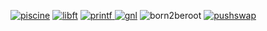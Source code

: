 [![piscine](https://github.com/user-attachments/assets/c3d8e9e0-ca23-4991-a382-dd76cec49d19)](https://github.com/Mimine2004/Piscine42) [![libft](https://github.com/user-attachments/assets/09fbd2b2-91f1-4962-b507-89e5b49c1359)](https://github.com/Mimine2004/Libft) [![printf](https://github.com/user-attachments/assets/18cd9993-a81f-489d-a7c7-fef8604d1e06)  ](https://github.com/Mimine2004/ft_printf) [![gnl](https://github.com/user-attachments/assets/cc4dc12a-6837-4f03-bd15-ee46a9a63b2a)](https://github.com/Mimine2004/get_next_line) ![born2beroot](https://github.com/user-attachments/assets/c7d008bd-1ef2-4f7a-8cc0-b1d38e841af6) [![pushswap](https://github.com/user-attachments/assets/e3591b73-790e-4ae8-905d-57b3e8d09fc3)](https://github.com/Mimine2004/push_swap)





